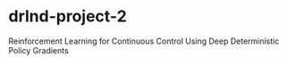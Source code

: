 # drlnd-project-2
Reinforcement Learning for Continuous Control Using Deep Deterministic Policy Gradients
